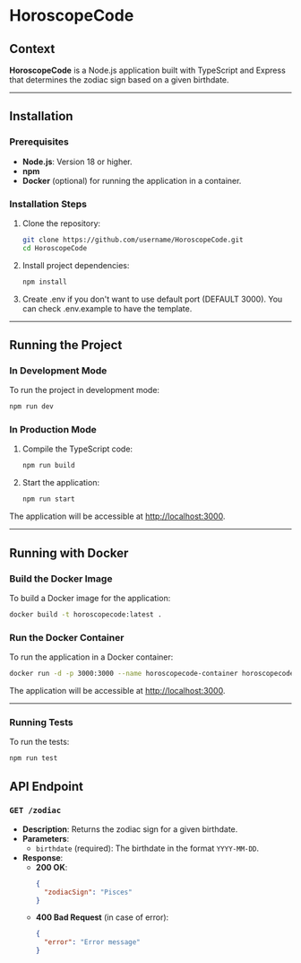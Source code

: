 
# HoroscopeCode

## Context
**HoroscopeCode** is a Node.js application built with TypeScript and Express that determines the zodiac sign based on a given birthdate.

---

## Installation

### Prerequisites
- **Node.js**: Version 18 or higher.
- **npm** 
- **Docker** (optional) for running the application in a container.

### Installation Steps
1. Clone the repository:
   ```bash
   git clone https://github.com/username/HoroscopeCode.git
   cd HoroscopeCode
   ```

2. Install project dependencies:
   ```bash
   npm install
   ```

3. Create .env if you don't want to use default port (DEFAULT 3000). 
You can check .env.example to have the template.

---

## Running the Project

### In Development Mode
To run the project in development mode:
```bash
npm run dev
```

### In Production Mode
1. Compile the TypeScript code:
   ```bash
   npm run build
   ```

2. Start the application:
   ```bash
   npm run start
   ```

The application will be accessible at [http://localhost:3000](http://localhost:3000).

---

## Running with Docker

### Build the Docker Image
To build a Docker image for the application:
```bash
docker build -t horoscopecode:latest .
```

### Run the Docker Container
To run the application in a Docker container:
```bash
docker run -d -p 3000:3000 --name horoscopecode-container horoscopecode:latest
```

The application will be accessible at [http://localhost:3000](http://localhost:3000).

---

### Running Tests
To run the tests:
```bash
npm run test
```

## API Endpoint

### `GET /zodiac`
- **Description**: Returns the zodiac sign for a given birthdate.
- **Parameters**:
  - `birthdate` (required): The birthdate in the format `YYYY-MM-DD`.
- **Response**:
  - **200 OK**:
    ```json
    {
      "zodiacSign": "Pisces"
    }
    ```
  - **400 Bad Request** (in case of error):
    ```json
    {
      "error": "Error message"
    }
    ```
